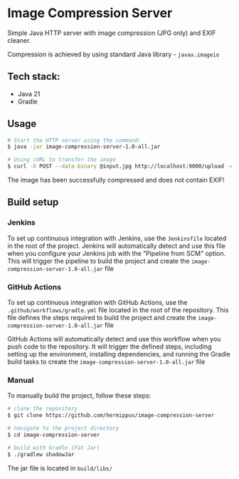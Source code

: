 # Image Compression Server
Simple Java HTTP server with image compression (JPG only) and EXIF cleaner.

Compression is achieved by using standard Java library - `javax.imageio`

## Tech stack:
* Java 21
* Gradle

## Usage
```bash
# Start the HTTP server using the command:
$ java -jar image-compression-server-1.0-all.jar

# Using cURL to transfer the image
$ curl -X POST --data-binary @input.jpg http://localhost:9000/upload -o output.jpg
```
The image has been successfully compressed and does not contain EXIF!


## Build setup
### Jenkins

To set up continuous integration with Jenkins, use the `Jenkinsfile` located in the root of the project. Jenkins will
automatically detect and use this file when you configure your Jenkins job with the "Pipeline from SCM" option. This
will trigger the pipeline to build the project and create the `image-compression-server-1.0-all.jar` file

### GitHub Actions

To set up continuous integration with GitHub Actions, use the `.github/workflows/gradle.yml` file located in the root of
the repository. This file defines the steps required to build the project and create the `image-compression-server-1.0-all.jar` file

GitHub Actions will automatically detect and use this workflow when you push code to the repository. It will trigger the
defined steps, including setting up the environment, installing dependencies, and running the Gradle build tasks to
create the `image-compression-server-1.0-all.jar` file

### Manual

To manually build the project, follow these steps:

```bash
# clone the repository
$ git clone https://github.com/hermippus/image-compression-server

# navigate to the project directory
$ cd image-compression-server

# build with Gradle (Fat Jar)
$ ./gradlew shadowJar
```

The jar file is located in `build/libs/`

